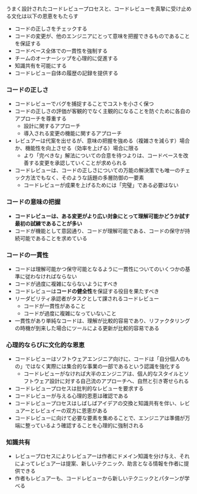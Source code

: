 うまく設計されたコードレビュープロセスと、コードレビューを真摯に受け止める文化は以下の恩恵をもたらす
- コードの正しさをチェックする
- コードの変更が、他のエンジニアにとって意味を把握できるものであることを保証する
- コードベース全体での一貫性を強制する
- チームのオーナーシップを心理的に促進する
- 知識共有を可能にする
- コードレビュー自体の履歴の記録を提供する

### コードの正しさ

- コードレビューでバグを捕捉することでコストを小さく保つ
- コードの正しさの評価が客観的でなく主観的になることを防ぐために各自のアプローチを尊重する
	- 設計に関するアプローチ
	- 導入される変更の機能に関するアプローチ
- レビュアーは代案を出せるが、意味の把握を強める（複雑さを減らす）場合か、機能性を向上させる（効率を上げる）場合に限る
	- より「完ぺきな」解法についての合意を待つよりは、コードベースを改善する変更を承認していくことが求められる
- コードレビューは、コードの正しさについての万能の解決策でも唯一のチェック方法でもなく、そのような話題の多層防御の一要素
	- コードレビューが成果を上げるためには「完璧」である必要はない

### コードの意味の把握

- **コードレビューは、ある変更がより広い対象にとって理解可能かどうか試す最初の試練であることが多い**
- コードが機能として意図通り、コードが理解可能である、コードの保守が持続可能であることを求めている

### コードの一貫性

- コードは理解可能かつ保守可能となるように一貫性についてのいくつかの基準に従わなければならない
- コードが過度に複雑にならないようにすべき
- コードレビューは**コードの健全性**を保証する役目を果たすべき
- リーダビリティ承認者がタスクとして課されるコードレビュー
	- コードが一貫性があること
	- コードが過度に複雑になっていないこと
- 一貫性があり単純なコードは、理解が比較的容易であり、リファクタリングの時機が到来した場合にツールによる更新が比較的容易である

### 心理的ならびに文化的な恩恵

- コードレビューはソフトウェアエンジニア向けに、コードは「自分個人のもの」ではなく実際には集合的な事業の一部であるという認識を強化する
	- コードレビューがなければ大半のエンジニアは、個人的なスタイルとソフトウェア設計に対する自己流のアプローチへ、自然と引き寄せられる
- コードレビュープロセスは批判的なレビューを要求する
- コードレビューが与える心理的恩恵は確認である
- コードレビュープロセスはしばしばアイデアの交換と知識共有を伴い、レビュアーとレビュイーの双方に恩恵がある
- コードレビューに向けて必要な要素を集めることで、エンジニアは準備が万端に整っているよう確認することを心理的に強制される

### 知識共有

- レビュープロセスによりレビュアーは作者にドメイン知識を分け与え、それによってレビュアーは提案、新しいテクニック、助言となる情報を作者に提供できる
- 作者もレビュアーも、コードレビューから新しいテクニックとパターンが学べる